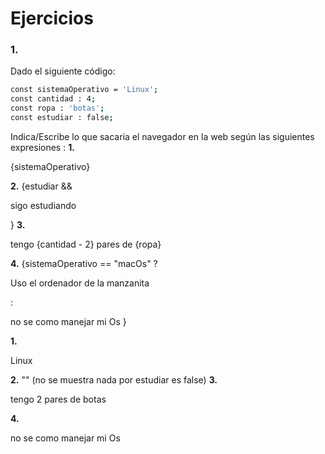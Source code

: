 # Ejercicios

### 1. 
Dado el siguiente código:

```sh
const sistemaOperativo = 'Linux';
const cantidad : 4;
const ropa : 'botas';
const estudiar : false;
```

Indica/Escribe lo que sacaria el navegador en la web según las siguientes expresiones :
**1.** <p>{sistemaOperativo}</p>
**2.**  {estudiar &&<p> sigo estudiando</p>}
**3.** <p> tengo {cantidad - 2} pares de {ropa}</p>
**4.** {sistemaOperativo == "macOs" ? <p>Uso el ordenador de la manzanita</p> : <p> no se como manejar mi Os }</p>

**1.** <p>Linux</p>
**2.** "" (no se muestra nada por estudiar es false)
**3.** <p> tengo 2 pares de botas</p>
**4.** <p> no se como manejar mi Os </p>